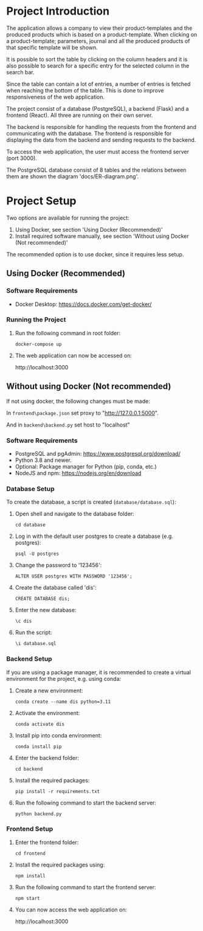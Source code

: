 # Project Introduction

The application allows a company to view their product-templates and the produced products which is based on a product-template.
When clicking on a product-template; parameters, journal and all the produced products of that specific template will be shown.

It is possible to sort the table by clicking on the column headers and it is also possible to search for a specific entry for the selected column in the search bar.

Since the table can contain a lot of entries, a number of entries is fetched when reaching the bottom of the table. This is done to improve responsiveness of the web application.

The project consist of a database (PostgreSQL), a backend (Flask) and a frontend (React). All three are running on their own server.

The backend is responsible for handling the requests from the frontend and communicating with the database. The frontend is responsible for displaying the data from the backend and sending requests to the backend.

To access the web application, the user must access the frontend server (port 3000).

The PostgreSQL database consist of 8 tables and the relations between them are shown the diagram 'docs/ER-diagram.png'.

# Project Setup

Two options are available for running the project:

1. Using Docker, see section 'Using Docker (Recommended)'
2. Install required software manually, see section 'Without using Docker (Not recommended)'

The recommended option is to use docker, since it requires less setup.

## Using Docker (Recommended)

### Software Requirements

- Docker Desktop: https://docs.docker.com/get-docker/

### Running the Project

1. Run the following command in root folder:

   `docker-compose up`

2. The web application can now be accessed on:

   http://localhost:3000

## Without using Docker (Not recommended)

If not using docker, the following changes must be made:

In `frontend\package.json` set proxy to "http://127.0.0.1:5000".

And in `backend\backend.py` set host to "localhost"

### Software Requirements

- PostgreSQL and pgAdmin: https://www.postgresql.org/download/
- Python 3.8 and newer.
- Optional: Package manager for Python (pip, conda, etc.)
- NodeJS and npm: https://nodejs.org/en/download

### Database Setup

To create the database, a script is created (`database/database.sql`):

1. Open shell and navigate to the database folder:

   `cd database`

2. Log in with the default user postgres to create a database (e.g. postgres):

   `psql -U postgres`

3. Change the password to '123456':

   `ALTER USER postgres WITH PASSWORD '123456';`

4. Create the database called 'dis':

   `CREATE DATABASE dis;`

5. Enter the new database:

   `\c dis`

6. Run the script:

   `\i database.sql`

### Backend Setup

If you are using a package manager, it is recommended to create a virtual environment for the project, e.g. using conda:

1. Create a new environment:

   `conda create --name dis python=3.11`

2. Activate the environment:

   `conda activate dis`

3. Install pip into conda environment:

   `conda install pip`

4. Enter the backend folder:

   `cd backend`

5. Install the required packages:

   `pip install -r requirements.txt`

6. Run the following command to start the backend server:

   `python backend.py`

### Frontend Setup

1. Enter the frontend folder:

   `cd frontend`

2. Install the required packages using:

   `npm install`

3. Run the following command to start the frontend server:

   `npm start`

4. You can now access the web application on:

   http://localhost:3000
